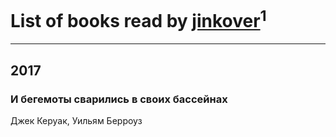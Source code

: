 # List of books read by [jinkover](http://vk.com/id287977730)<sup>1</sup>
---

## 2017

### И бегемоты сварились в своих бассейнах
Джек Керуак, Уильям Берроуз



